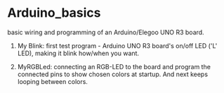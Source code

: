 # Arduino_basics
basic wiring and programming of an Arduino/Elegoo UNO R3 board.



1. My Blink: first test program - Arduino UNO R3 board's on/off LED ('L' LED), making it blink how/when you want.

2. MyRGBLed: connecting an RGB-LED to the board and program the connected pins to show chosen colors at startup.  And next keeps looping between colors.

